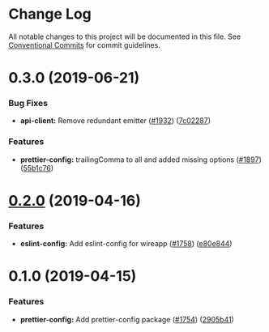 # Change Log

All notable changes to this project will be documented in this file.
See [Conventional Commits](https://conventionalcommits.org) for commit guidelines.

# 0.3.0 (2019-06-21)


### Bug Fixes

* **api-client:** Remove redundant emitter ([#1932](https://github.com/wireapp/wire-web-packages/tree/master/packages/prettier-config/issues/1932)) ([7c02287](https://github.com/wireapp/wire-web-packages/tree/master/packages/prettier-config/commit/7c02287))


### Features

* **prettier-config:** trailingComma to all and added missing options ([#1897](https://github.com/wireapp/wire-web-packages/tree/master/packages/prettier-config/issues/1897)) ([55b1c76](https://github.com/wireapp/wire-web-packages/tree/master/packages/prettier-config/commit/55b1c76))





# [0.2.0](https://github.com/wireapp/wire-web-packages/tree/master/packages/prettier-config/compare/@wireapp/prettier-config@0.1.0...@wireapp/prettier-config@0.2.0) (2019-04-16)


### Features

* **eslint-config:** Add eslint-config for wireapp ([#1758](https://github.com/wireapp/wire-web-packages/tree/master/packages/prettier-config/issues/1758)) ([e80e844](https://github.com/wireapp/wire-web-packages/tree/master/packages/prettier-config/commit/e80e844))





# 0.1.0 (2019-04-15)


### Features

* **prettier-config:** Add prettier-config package ([#1754](https://github.com/wireapp/wire-web-packages/tree/master/packages/prettier-config/issues/1754)) ([2905b41](https://github.com/wireapp/wire-web-packages/tree/master/packages/prettier-config/commit/2905b41))
